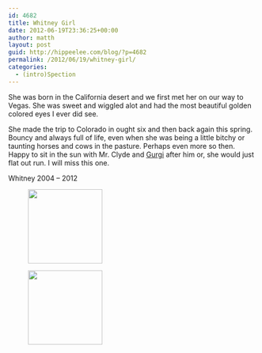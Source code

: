 ```yaml
---
id: 4682
title: Whitney Girl
date: 2012-06-19T23:36:25+00:00
author: matth
layout: post
guid: http://hippeelee.com/blog/?p=4682
permalink: /2012/06/19/whitney-girl/
categories:
  - (intro)Spection
---
```

She was born in the California desert and we first met her on our way to Vegas. She was sweet and wiggled alot and had the most beautiful golden colored eyes I ever did see.

She made the trip to Colorado in ought six and then back again this spring. Bouncy and always full of life, even when she was being a little bitchy or taunting horses and cows in the pasture. Perhaps even more so then. Happy to sit in the sun with Mr. Clyde and [Gurgi](http://hippeelee.com/blog/2011/10/gurgis-last-day/ "Gurgi’s Last Day") after him or, she would just flat out run. I will miss this one.

Whitney 2004 &#8211; 2012

<div id='gallery-5' class='gallery galleryid-4682 gallery-columns-2 gallery-size-thumbnail'>
  <figure class='gallery-item'> 
  
  <div class='gallery-icon landscape'>
    <a href='http://localhost/2012/06/19/whitney-girl/whitney_1/'><img width="150" height="150" src="http://localhost/wp-content/uploads/2012/06/Whitney_1-150x150.jpg" class="attachment-thumbnail size-thumbnail" alt="" srcset="http://localhost/wp-content/uploads/2012/06/Whitney_1-150x150.jpg 150w, http://localhost/wp-content/uploads/2012/06/Whitney_1-100x100.jpg 100w" sizes="100vw" /></a>
  </div></figure><figure class='gallery-item'> 
  
  <div class='gallery-icon landscape'>
    <a href='http://localhost/2012/06/19/whitney-girl/whitney_2/'><img width="150" height="150" src="http://localhost/wp-content/uploads/2012/06/Whitney_2-150x150.jpg" class="attachment-thumbnail size-thumbnail" alt="" srcset="http://localhost/wp-content/uploads/2012/06/Whitney_2-150x150.jpg 150w, http://localhost/wp-content/uploads/2012/06/Whitney_2-100x100.jpg 100w" sizes="100vw" /></a>
  </div></figure>
</div>